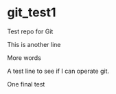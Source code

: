 # git_test1
Test repo for Git


This is another line

More words


A test line to see if I can operate git.

One final test